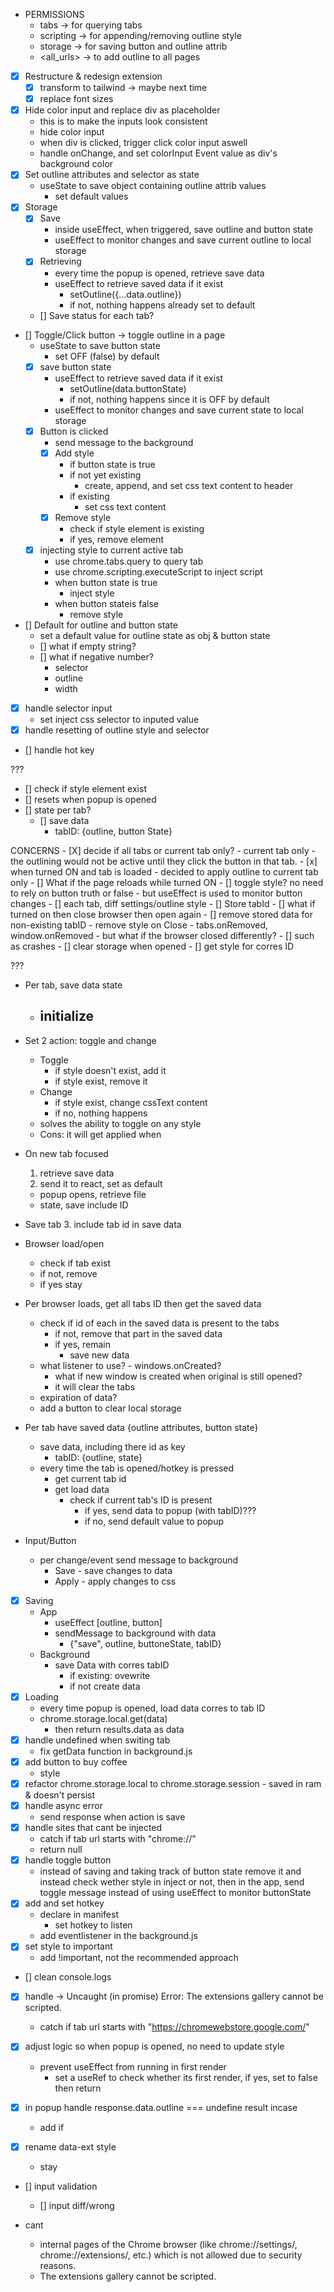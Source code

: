 
- PERMISSIONS
    - tabs -> for querying tabs
    - scripting -> for appending/removing outline style
    - storage -> for saving button and outline attrib 
    - <all_urls> -> to add outline to all pages


- [x] Restructure & redesign extension
    - [x] transform to tailwind -> maybe next time
    - [x] replace font sizes
- [x] Hide color input and replace div as placeholder
    - this is to make the inputs look consistent
    - hide color input
    - when div is clicked, trigger click color input aswell
    - handle onChange, and set colorInput Event value as div's background color
- [x] Set outline attributes and selector as state
    - useState to save object containing outline attrib values
        - set default values
- [x] Storage
    - [x] Save
        - inside useEffect, when triggered, save outline and button state
        - useEffect to monitor changes and save current outline to local storage
    - [x] Retrieving
        - every time the popup is opened, retrieve save data
        - useEffect to retrieve saved data if it exist
            - setOutline({...data.outline})
            - if not, nothing happens already set to default
    - [] Save status for each tab?
- [] Toggle/Click button -> toggle outline in a page
    - useState to save button state
        - set OFF (false) by default
    - [x] save button state
        - useEffect to retrieve saved data if it exist
            - setOutline(data.buttonState)
            - if not, nothing happens since it is OFF by default
        - useEffect to monitor changes and save current state to local storage
    - [x] Button is clicked
        - send message to the background
        - [x] Add style
            - if button state is true
            -   if not yet existing
                - create, append, and set css text content to header
            -   if existing
                - set css text content
        - [x] Remove style
            - check if style element is existing
            - if yes, remove element
    - [x] injecting style to current active tab
        - use chrome.tabs.query to query tab
        - use chrome.scripting.executeScript to inject script
        - when button state is true
            - inject style
        - when button stateis false
            - remove style
- [] Default for outline and button state
    - set a default value for outline state as obj & button state
    - [] what if empty string?
    - [] what if negative number?
        - selector
        - outline
        - width
- [x] handle selector input
    - set inject css selector to inputed value
- [x] handle resetting of outline style and selector
- [] handle hot key


???
- [] check if style element exist
- [] resets when popup is opened
- [] state per tab?
    - [] save data
        - tabID: {outline, button State}

CONCERNS
    - [X] decide if all tabs or current tab only?
        - current tab only
             - the outlining would not be active until they click the button in that tab.
    - [x] when turned ON and tab is loaded
        - decided to apply outline to current tab only
    - [] What if the page reloads while turned ON
        - [] toggle style? no need to rely on button truth or false
            - but useEffect is used to monitor button changes
    - [] each tab, diff settings/outline style
        - [] Store tabId
    - [] what if turned on then close browser then open again
    - [] remove stored data for non-existing tabID
        - remove style on Close - tabs.onRemoved, window.onRemoved
            - but what if the browser closed differently? 
                - [] such as crashes
        - [] clear storage when opened
        - [] get style for corres ID

???
- Per tab, save data state
    - initialize
        -  
- Set 2 action: toggle and change
    - Toggle
        - if style doesn't exist, add it
        - if style exist, remove it
    - Change
        - if style exist, change cssText content
        - if no, nothing happens
    - solves the ability to toggle on any style
    - Cons: it will get applied when 

- On new tab focused
    1. retrieve save data
    2. send it to react, set as default
    - popup opens, retrieve file
    - state, save include ID
- Save tab
    3. include tab id in save data
- Browser load/open
    - check if tab exist
    - if not, remove
    - if yes stay

- Per browser loads, get all tabs ID then get the saved data
    - check if id of each in the saved data is present to the tabs
        - if not, remove that part in the saved data
        - if yes, remain
            - save new data
    - what listener to use? - windows.onCreated?
        - what if new window is created when original is still opened?
        - it will clear the tabs
    - expiration of data?
    - add a button to clear local storage
- Per tab have saved data {outline attributes, button state}
    - save data, including there id as key
        - tabID: {outline, state}
    - every time the tab is opened/hotkey is pressed
        - get current tab id
        - get load data
            - check if current tab's ID is present
                - if yes, send data to popup (with tabID)???
                - if no, send default value to popup
- Input/Button
    - per change/event send message to background
        - Save - save changes to data
        - Apply - apply changes to css


- [x] Saving
    - App
        - useEffect [outline, button]
        - sendMessage to background with data
            - {"save", outline, buttoneState, tabID}
    - Background
        - save Data with corres tabID
            - if existing: ovewrite
            - if not create data
- [x] Loading
    - every time popup is opened, load data corres to tab ID
    - chrome.storage.local.get(data)
        - then return results.data as data
- [x] handle undefined when switing tab
    - fix getData function in background.js
- [x] add button to buy coffee
    - style
- [x] refactor chrome.storage.local to chrome.storage.session
        - saved in ram & doesn't persist     
- [x] handle async error
    - send response when action is save
- [x] handle sites that cant be injected
    - catch if tab url starts with "chrome://"
    - return null
- [x] handle toggle button
    - instead of saving and taking track of button state
        remove it and instead check wether style in inject or not,
        then in the app, send toggle message instead of using useEffect
        to monitor buttonState
- [x] add and set hotkey
    - declare in manifest
        - set hotkey to listen
    - add eventlistener in the background.js
- [x] set style to important
    - add !important, not the recommended approach



- [] clean console.logs
- [x] handle -> Uncaught (in promise) Error: The extensions gallery cannot be scripted.
    - catch if tab url starts with "https://chromewebstore.google.com/"

- [x] adjust logic so when popup is opened, no need to update style
    - prevent  useEffect from running in first render
        - set a useRef to check whether its first render, if yes, set to false then return
- [x] in popup handle response.data.outline === undefine result incase
    - add if
- [x] rename data-ext style
    - stay
- [] input validation
    - [] input diff/wrong

- cant
    - internal pages of the Chrome browser (like chrome://settings/, chrome://extensions/, etc.) which is not allowed due to security reasons.
    - The extensions gallery cannot be scripted.

